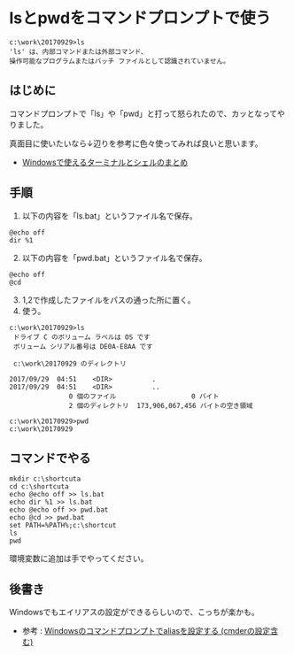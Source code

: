 # lsとpwdをコマンドプロンプトで使う
```
c:\work\20170929>ls
'ls' は、内部コマンドまたは外部コマンド、
操作可能なプログラムまたはバッチ ファイルとして認識されていません。
```

## はじめに
コマンドプロンプトで「ls」や「pwd」と打って怒られたので、カッとなってやりました。

真面目に使いたいなら↓辺りを参考に色々使ってみれば良いと思います。

- [Windowsで使えるターミナルとシェルのまとめ](https://qiita.com/Ted-HM/items/9a60f6fcf74bbd79a904)

## 手順
1. 以下の内容を「ls.bat」というファイル名で保存。
```dosbatch
@echo off
dir %1
```

2. 以下の内容を「pwd.bat」というファイル名で保存。
```dosbatch
@echo off
@cd
```

3. 1,2で作成したファイルをパスの通った所に置く。
4. 使う。

```dosbatch
c:\work\20170929>ls
 ドライブ C のボリューム ラベルは OS です
 ボリューム シリアル番号は DE0A-E8AA です

 c:\work\20170929 のディレクトリ

2017/09/29  04:51    <DIR>          .
2017/09/29  04:51    <DIR>          ..
               0 個のファイル                   0 バイト
               2 個のディレクトリ  173,906,067,456 バイトの空き領域

c:\work\20170929>pwd
c:\work\20170929
```

## コマンドでやる
```dosbatch
mkdir c:\shortcuta
cd c:\shortcuta
echo @echo off >> ls.bat
echo dir %1 >> ls.bat
echo @echo off >> pwd.bat
echo @cd >> pwd.bat
set PATH=%PATH%;c:\shortcut
ls
pwd
```

環境変数に追加は手でやってください。

## 後書き
Windowsでもエイリアスの設定ができるらしいので、こっちが楽かも。
- 参考 : [Windowsのコマンドプロンプトでaliasを設定する (cmderの設定含む)](https://qiita.com/little_hand_/items/91d6bcb680eba10da835)
